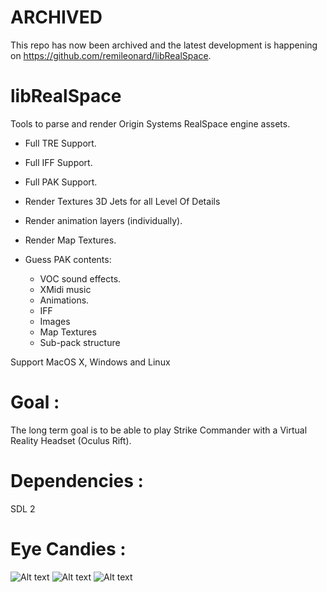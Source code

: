 ARCHIVED
========

This repo has now been archived and the latest development is happening on https://github.com/remileonard/libRealSpace.

libRealSpace
============

Tools to parse and render Origin Systems RealSpace engine assets.

- Full TRE Support.
- Full IFF Support.
- Full PAK Support.

- Render Textures 3D Jets for all Level Of Details
- Render animation layers (individually).
- Render Map Textures.

- Guess PAK contents:
     - VOC sound effects.
     - XMidi music
     - Animations.
     - IFF
     - Images
     - Map Textures
     - Sub-pack structure

Support MacOS X, Windows and Linux 

Goal :
======

The long term goal is to be able to play Strike Commander with a Virtual Reality Headset
(Oculus Rift).

Dependencies :
==============

SDL 2

Eye Candies :
=============

![Alt text](pics/nice_sc_scene.png)
![Alt text](/pics/F-22.png)
![Alt text](/pics/face.png)

